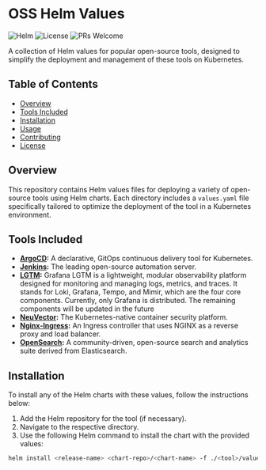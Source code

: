 # OSS Helm Values

![Helm](https://img.shields.io/badge/Helm-3.0+-blue?logo=helm)
![License](https://img.shields.io/badge/license-MIT-green)
![PRs Welcome](https://img.shields.io/badge/PRs-welcome-brightgreen.svg)

A collection of Helm values for popular open-source tools, designed to simplify the deployment and management of these tools on Kubernetes.

## Table of Contents

- [Overview](#overview)
- [Tools Included](#tools-included)
- [Installation](#installation)
- [Usage](#usage)
- [Contributing](#contributing)
- [License](#license)

## Overview

This repository contains Helm values files for deploying a variety of open-source tools using Helm charts. Each directory includes a `values.yaml` file specifically tailored to optimize the deployment of the tool in a Kubernetes environment.

## Tools Included

- **[ArgoCD](./ArgoCD):** A declarative, GitOps continuous delivery tool for Kubernetes.
- **[Jenkins](./Jenkins):** The leading open-source automation server.
- **[LGTM](./LGTM/Grafana/):** Grafana LGTM is a lightweight, modular observability platform designed for monitoring and managing logs, metrics, and traces. It stands for Loki, Grafana, Tempo, and Mimir, which are the four core components. 
Currently, only Grafana is distributed. The remaining components will be updated in the future
- **[NeuVector](./neuvector/):** The Kubernetes-native container security platform.
- **[Nginx-Ingress](./Nginx-Ingress/):** An Ingress controller that uses NGINX as a reverse proxy and load balancer.
- **[OpenSearch](./OpenSearch/):** A community-driven, open-source search and analytics suite derived from Elasticsearch.

## Installation

To install any of the Helm charts with these values, follow the instructions below:

1. Add the Helm repository for the tool (if necessary).
2. Navigate to the respective directory.
3. Use the following Helm command to install the chart with the provided values:

```sh
helm install <release-name> <chart-repo>/<chart-name> -f ./<tool>/values.yaml

